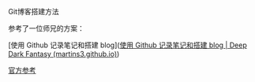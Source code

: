 Git博客搭建方法

参考了一位师兄的方案：

[使用 Github 记录笔记和搭建 blog]([使用 Github 记录笔记和搭建 blog | Deep Dark Fantasy (martins3.github.io)](https://martins3.github.io/setup-github-pages.html))

[官方参考](https://guides.github.com/features/pages/)

